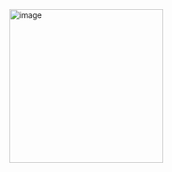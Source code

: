 <img width="276" alt="image" src="https://github.com/user-attachments/assets/ff8fe0a0-2cbf-41e8-bd23-8aa1064bcbc2">

